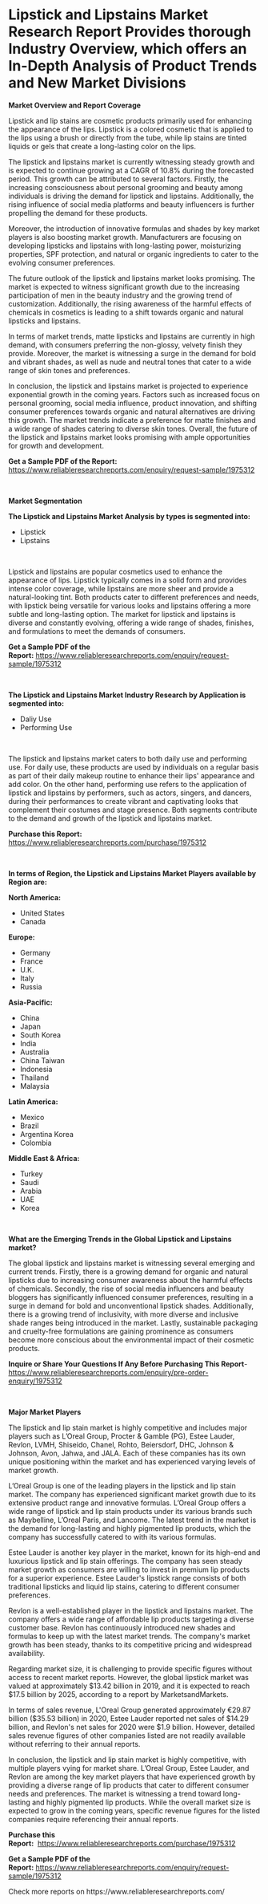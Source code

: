 <p><h1>Lipstick and Lipstains Market Research Report Provides thorough Industry Overview, which offers an In-Depth Analysis of Product Trends and New Market Divisions</h1></p><p><strong>Market Overview and Report Coverage</strong></p>
<p><p>Lipstick and lip stains are cosmetic products primarily used for enhancing the appearance of the lips. Lipstick is a colored cosmetic that is applied to the lips using a brush or directly from the tube, while lip stains are tinted liquids or gels that create a long-lasting color on the lips.</p><p>The lipstick and lipstains market is currently witnessing steady growth and is expected to continue growing at a CAGR of 10.8% during the forecasted period. This growth can be attributed to several factors. Firstly, the increasing consciousness about personal grooming and beauty among individuals is driving the demand for lipstick and lipstains. Additionally, the rising influence of social media platforms and beauty influencers is further propelling the demand for these products.</p><p>Moreover, the introduction of innovative formulas and shades by key market players is also boosting market growth. Manufacturers are focusing on developing lipsticks and lipstains with long-lasting power, moisturizing properties, SPF protection, and natural or organic ingredients to cater to the evolving consumer preferences.</p><p>The future outlook of the lipstick and lipstains market looks promising. The market is expected to witness significant growth due to the increasing participation of men in the beauty industry and the growing trend of customization. Additionally, the rising awareness of the harmful effects of chemicals in cosmetics is leading to a shift towards organic and natural lipsticks and lipstains.</p><p>In terms of market trends, matte lipsticks and lipstains are currently in high demand, with consumers preferring the non-glossy, velvety finish they provide. Moreover, the market is witnessing a surge in the demand for bold and vibrant shades, as well as nude and neutral tones that cater to a wide range of skin tones and preferences.</p><p>In conclusion, the lipstick and lipstains market is projected to experience exponential growth in the coming years. Factors such as increased focus on personal grooming, social media influence, product innovation, and shifting consumer preferences towards organic and natural alternatives are driving this growth. The market trends indicate a preference for matte finishes and a wide range of shades catering to diverse skin tones. Overall, the future of the lipstick and lipstains market looks promising with ample opportunities for growth and development.</p></p>
<p><strong>Get a Sample PDF of the Report:</strong> <a href="https://www.reliableresearchreports.com/enquiry/request-sample/1975312">https://www.reliableresearchreports.com/enquiry/request-sample/1975312</a></p>
<p>&nbsp;</p>
<p><strong>Market Segmentation</strong></p>
<p><strong>The Lipstick and Lipstains Market Analysis by types is segmented into:</strong></p>
<p><ul><li>Lipstick</li><li>Lipstains</li></ul></p>
<p>&nbsp;</p>
<p><p>Lipstick and lipstains are popular cosmetics used to enhance the appearance of lips. Lipstick typically comes in a solid form and provides intense color coverage, while lipstains are more sheer and provide a natural-looking tint. Both products cater to different preferences and needs, with lipstick being versatile for various looks and lipstains offering a more subtle and long-lasting option. The market for lipstick and lipstains is diverse and constantly evolving, offering a wide range of shades, finishes, and formulations to meet the demands of consumers.</p></p>
<p><strong>Get a Sample PDF of the Report:</strong>&nbsp;<a href="https://www.reliableresearchreports.com/enquiry/request-sample/1975312">https://www.reliableresearchreports.com/enquiry/request-sample/1975312</a></p>
<p>&nbsp;</p>
<p><strong>The Lipstick and Lipstains Market Industry Research by Application is segmented into:</strong></p>
<p><ul><li>Daliy Use</li><li>Performing Use</li></ul></p>
<p>&nbsp;</p>
<p><p>The lipstick and lipstains market caters to both daily use and performing use. For daily use, these products are used by individuals on a regular basis as part of their daily makeup routine to enhance their lips' appearance and add color. On the other hand, performing use refers to the application of lipstick and lipstains by performers, such as actors, singers, and dancers, during their performances to create vibrant and captivating looks that complement their costumes and stage presence. Both segments contribute to the demand and growth of the lipstick and lipstains market.</p></p>
<p><strong>Purchase this Report:</strong>&nbsp; <a href="https://www.reliableresearchreports.com/purchase/1975312">https://www.reliableresearchreports.com/purchase/1975312</a></p>
<p>&nbsp;</p>
<p><strong>In terms of Region, the Lipstick and Lipstains Market Players available by Region are:</strong></p>
<p>
    <p> <strong> North America: </strong>
        <ul>
            <li>United States</li>
            <li>Canada</li>
        </ul>
        </p> 
    <p> <strong> Europe: </strong>
        <ul>
            <li>Germany</li>
            <li>France</li>
            <li>U.K.</li>
            <li>Italy</li>
            <li>Russia</li>
        </ul>
        </p> 
    <p> <strong> Asia-Pacific: </strong>
        <ul>
            <li>China</li>
            <li>Japan</li>
            <li>South Korea</li>
            <li>India</li>
            <li>Australia</li>
            <li>China Taiwan</li>
            <li>Indonesia</li>
            <li>Thailand</li>
            <li>Malaysia</li>
        </ul>
        </p> 
    <p> <strong> Latin America: </strong>
        <ul>
            <li>Mexico</li>
            <li>Brazil</li>
            <li>Argentina Korea</li>
            <li>Colombia</li>
        </ul>
        </p> 
    <p> <strong> Middle East & Africa: </strong>
        <ul>
            <li>Turkey</li>
            <li>Saudi</li>
            <li>Arabia</li>
            <li>UAE</li>
            <li>Korea</li>
        </ul>
    </p>
    </p>
<p>&nbsp;</p>
<p><strong>What are the Emerging Trends in the Global Lipstick and Lipstains market?</strong></p>
<p><p>The global lipstick and lipstains market is witnessing several emerging and current trends. Firstly, there is a growing demand for organic and natural lipsticks due to increasing consumer awareness about the harmful effects of chemicals. Secondly, the rise of social media influencers and beauty bloggers has significantly influenced consumer preferences, resulting in a surge in demand for bold and unconventional lipstick shades. Additionally, there is a growing trend of inclusivity, with more diverse and inclusive shade ranges being introduced in the market. Lastly, sustainable packaging and cruelty-free formulations are gaining prominence as consumers become more conscious about the environmental impact of their cosmetic products.</p></p>
<p><strong>Inquire or Share Your Questions If Any Before Purchasing This Report</strong>- <a href="https://www.reliableresearchreports.com/enquiry/pre-order-enquiry/1975312">https://www.reliableresearchreports.com/enquiry/pre-order-enquiry/1975312</a></p>
<p>&nbsp;</p>
<p><strong>Major Market Players</strong></p>
<p><p>The lipstick and lip stain market is highly competitive and includes major players such as L’Oreal Group, Procter & Gamble (PG), Estee Lauder, Revlon, LVMH, Shiseido, Chanel, Rohto, Beiersdorf, DHC, Johnson & Johnson, Avon, Jahwa, and JALA. Each of these companies has its own unique positioning within the market and has experienced varying levels of market growth.</p><p>L’Oreal Group is one of the leading players in the lipstick and lip stain market. The company has experienced significant market growth due to its extensive product range and innovative formulas. L’Oreal Group offers a wide range of lipstick and lip stain products under its various brands such as Maybelline, L’Oreal Paris, and Lancome. The latest trend in the market is the demand for long-lasting and highly pigmented lip products, which the company has successfully catered to with its various formulas.</p><p>Estee Lauder is another key player in the market, known for its high-end and luxurious lipstick and lip stain offerings. The company has seen steady market growth as consumers are willing to invest in premium lip products for a superior experience. Estee Lauder's lipstick range consists of both traditional lipsticks and liquid lip stains, catering to different consumer preferences.</p><p>Revlon is a well-established player in the lipstick and lipstains market. The company offers a wide range of affordable lip products targeting a diverse customer base. Revlon has continuously introduced new shades and formulas to keep up with the latest market trends. The company's market growth has been steady, thanks to its competitive pricing and widespread availability.</p><p>Regarding market size, it is challenging to provide specific figures without access to recent market reports. However, the global lipstick market was valued at approximately $13.42 billion in 2019, and it is expected to reach $17.5 billion by 2025, according to a report by MarketsandMarkets.</p><p>In terms of sales revenue, L'Oreal Group generated approximately €29.87 billion ($35.53 billion) in 2020, Estee Lauder reported net sales of $14.29 billion, and Revlon's net sales for 2020 were $1.9 billion. However, detailed sales revenue figures of other companies listed are not readily available without referring to their annual reports.</p><p>In conclusion, the lipstick and lip stain market is highly competitive, with multiple players vying for market share. L’Oreal Group, Estee Lauder, and Revlon are among the key market players that have experienced growth by providing a diverse range of lip products that cater to different consumer needs and preferences. The market is witnessing a trend toward long-lasting and highly pigmented lip products. While the overall market size is expected to grow in the coming years, specific revenue figures for the listed companies require referencing their annual reports.</p></p>
<p><strong>Purchase this Report:</strong>&nbsp;&nbsp;<a href="https://www.reliableresearchreports.com/purchase/1975312">https://www.reliableresearchreports.com/purchase/1975312</a></p>
<p></p>
<p><strong>Get a Sample PDF of the Report:</strong>&nbsp;<a href="https://www.reliableresearchreports.com/enquiry/request-sample/1975312">https://www.reliableresearchreports.com/enquiry/request-sample/1975312</a></p>
<p>Check more reports on https://www.reliableresearchreports.com/</p>
